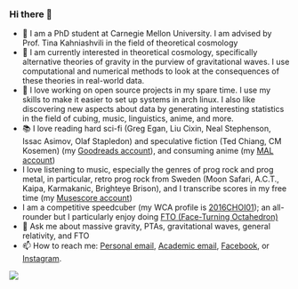 ### Hi there 👋

<!--
**ChrisChoi314/chrischoi314** is a ✨ _special_ ✨ repository because its `README.md` (this file) appears on your GitHub profile.

Here are some ideas to get you started:

- 🔭 I’m currently working on ...
- 🌱 I’m currently learning ...
- 👯 I’m looking to collaborate on ...
- 🤔 I’m looking for help with ...
- 💬 Ask me about ...
- 📫 How to reach me: ...
- 😄 Pronouns: ...
- ⚡ Fun fact: ...
-->

- 🏫 I am a PhD student at Carnegie Mellon University. I am advised by Prof. Tina Kahniashvili in the field of theoretical cosmology
- 🔭 I am currently interested in theoretical cosmology, specifically alternative theories of gravity in the purview of gravitational waves. I use computational and numerical methods to look at the consequences of these theories in real-world data.
- 🌱 I love working on open source projects in my spare time. I use my skills to make it easier to set up systems in arch linux. I also like discovering new aspects about data by generating interesting statistics in the field of cubing, music, linguistics, anime, and more.
- 📚 I love reading hard sci-fi (Greg Egan, Liu Cixin, Neal Stephenson, Issac Asimov, Olaf Stapledon) and speculative fiction (Ted Chiang, CM Kosemen) (my [Goodreads account](https://www.goodreads.com/user/show/86513877-chris-choi)), and consuming anime (my [MAL account](https://myanimelist.net/profile/ChrisChoi314))
- I love listening to music, especially the genres of prog rock and prog metal, in particular, retro prog rock from Sweden (Moon Safari, A.C.T., Kaipa, Karmakanic, Brighteye Brison), and I transcribe scores in my free time (my [Musescore account](https://musescore.com/user/47656457))
- I am a competitive speedcuber (my WCA profile is [2016CHOI01](https://www.worldcubeassociation.org/persons/2016CHOI01)); an all-rounder but I particularly enjoy doing [FTO (Face-Turning Octahedron)](https://docs.google.com/spreadsheets/d/1YToga0YcG2EagDfU7jvkVqoJpNOtuuC2dwnEFIvHQNw/edit?usp=sharing)
- 💬 Ask me about massive gravity, PTAs, gravitational waves, general relativity, and FTO
- 📫 How to reach me: [Personal email](mailto:mychoi314@gmail.com), [Academic email](mailto:minyeonc@andrew.cmu.edu), [Facebook](https://www.facebook.com/chris.choi.71/), or [Instagram](https://www.instagram.com/chrischoi314/).

![](https://komarev.com/ghpvc/?username=chrischoi314)

